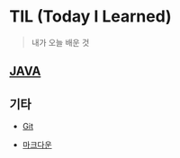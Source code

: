 # TIL (Today I Learned)

>  내가 오늘 배운 것



## [JAVA](./java)



## 기타

* [Git](./Git)

* [마크다운](./markdown.md)

  

